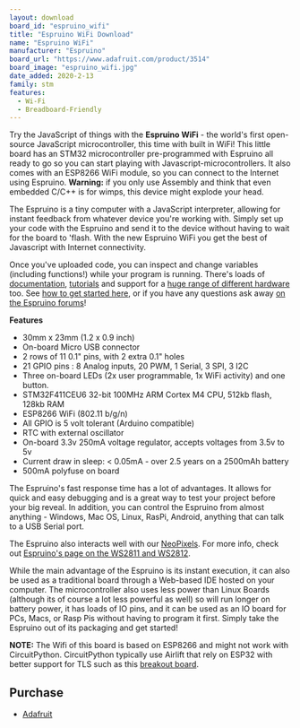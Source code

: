 ```yaml
---
layout: download
board_id: "espruino_wifi"
title: "Espruino WiFi Download"
name: "Espruino WiFi"
manufacturer: "Espruino"
board_url: "https://www.adafruit.com/product/3514"
board_image: "espruino_wifi.jpg"
date_added: 2020-2-13
family: stm
features:
  - Wi-Fi
  - Breadboard-Friendly
---
```


Try the JavaScript of things with the **Espruino WiFi** - the world's first open-source JavaScript microcontroller, this time with built in WiFi! This little board has an STM32 microcontroller pre-programmed with Espruino all ready to go so you can start playing with Javascript-microcontrollers. It also comes with an ESP8266 WiFi module, so you can connect to the Internet using Espruino. **Warning:** if you only use Assembly and think that even embedded C/C++ is for wimps, this device might explode your head.

The Espruino is a tiny computer with a JavaScript interpreter, allowing for instant feedback from whatever device you're working with. Simply set up your code with the Espruino and send it to the device without having to wait for the board to 'flash. With the new Espruino WiFi you get the best of Javascript with Internet connectivity.

Once you've uploaded code, you can inspect and change variables (including functions!) while your program is running. There's loads of [documentation](http://www.espruino.com/Reference), [tutorials](http://www.espruino.com/Tutorials) and support for a [huge range of different hardware](http://www.espruino.com/Modules) too. See [how to get started here](http://www.espruino.com/Quick+Start), or if you have any questions ask away [on the Espruino forums](http://forum.espruino.com/)!

**Features**
 - 30mm x 23mm (1.2 x 0.9 inch)
 - On-board Micro USB connector
 - 2 rows of 11 0.1" pins, with 2 extra 0.1" holes
 - 21 GPIO pins : 8 Analog inputs, 20 PWM, 1 Serial, 3 SPI, 3 I2C
 - Three on-board LEDs (2x user programmable, 1x WiFi activity) and one button.
 - STM32F411CEU6 32-bit 100MHz ARM Cortex M4 CPU, 512kb flash, 128kb RAM
 - ESP8266 WiFi (802.11 b/g/n)
 - All GPIO is 5 volt tolerant (Arduino compatible)
 - RTC with external oscillator
 - On-board 3.3v 250mA voltage regulator, accepts voltages from 3.5v to 5v
 - Current draw in sleep: < 0.05mA - over 2.5 years on a 2500mAh battery
 - 500mA polyfuse on board
 
The Espruino's fast response time has a lot of advantages. It allows for quick and easy debugging and is a great way to test your project before your big reveal. In addition, you can control the Espruino from almost anything - Windows, Mac OS, Linux, RasPi, Android, anything that can talk to a USB Serial port.

The Espruino also interacts well with our [NeoPixels](https://www.adafruit.com/category/168). For more info, check out [Espruino's page on the WS2811 and WS2812](http://www.espruino.com/WS2811).

While the main advantage of the Espruino is its instant execution, it can also be used as a traditional board through a Web-based IDE hosted on your computer. The microcontroller also uses less power than Linux Boards (although its of course a lot less powerful as well) so will run longer on battery power, it has loads of IO pins, and it can be used as an IO board for PCs, Macs, or Rasp Pis without having to program it first. Simply take the Espruino out of its packaging and get started!

**NOTE:** The Wifi of this board is based on ESP8266 and might not work with CircuitPython. CircuitPython typically use Airlift that rely on ESP32 with better support for TLS such as this [breakout board](https://www.adafruit.com/product/4201).

## Purchase
* [Adafruit](https://www.adafruit.com/product/3514)
